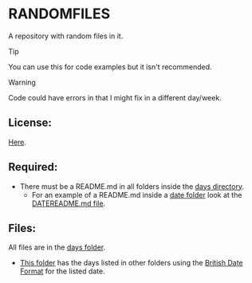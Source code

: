 # RANDOMFILES
A repository with random files in it.

> [!TIP]
> You can use this for code examples but it isn't recommended.

> [!WARNING]
> Code could have errors in that I might fix in a different day/week.

## License:
[Here](/LICENSE).

## Required:
- There must be a README.md in all folders inside the [days directory](/days/).
  - For an example of a README.md inside a [date folder](/days/) look at the [DATEREADME.md file](/DATEREADME.md).

## Files:
All files are in the [days folder](/days/).
  - [This folder](/days/) has the days listed in other folders using the [British Date Format](https://en.wikipedia.org/wiki/Date_and_time_notation_in_the_United_Kingdom) for the listed date.
